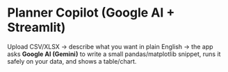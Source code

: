 # Planner Copilot (Google AI + Streamlit)

Upload CSV/XLSX → describe what you want in plain English → the app asks **Google AI (Gemini)** to write a small pandas/matplotlib snippet, runs it safely on your data, and shows a table/chart.

